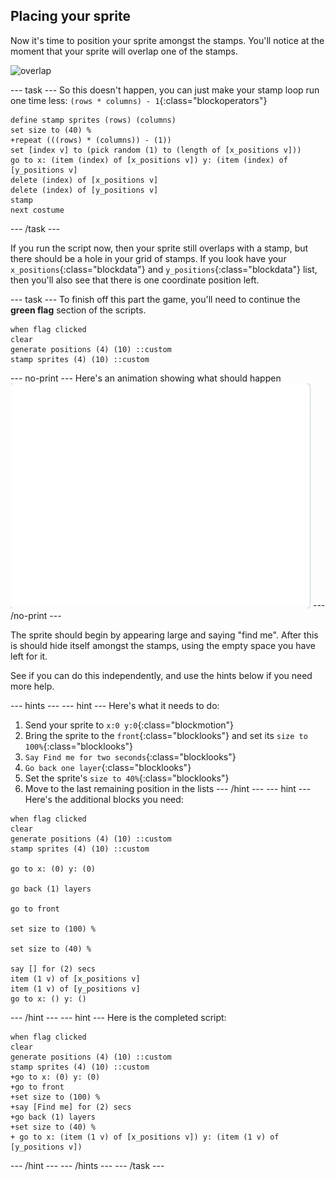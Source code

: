 ## Placing your sprite

Now it's time to position your sprite amongst the stamps. You'll notice at the moment that your sprite will overlap one of the stamps.

![overlap](images/overlap.png)

--- task ---
So this doesn't happen, you can just make your stamp loop run one time less: `(rows * columns) - 1`{:class="blockoperators"}

```blocks
define stamp sprites (rows) (columns)
set size to (40) %
+repeat (((rows) * (columns)) - (1))
set [index v] to (pick random (1) to (length of [x_positions v]))
go to x: (item (index) of [x_positions v]) y: (item (index) of [y_positions v]
delete (index) of [x_positions v]
delete (index) of [y_positions v]
stamp
next costume
```
--- /task ---

If you run the script now, then your sprite still overlaps with a stamp, but there should be a hole in your grid of stamps. If you look have your `x_positions`{:class="blockdata"} and `y_positions`{:class="blockdata"} list, then you'll also see that there is one coordinate position left.

--- task ---
To finish off this part the game, you'll need to continue the **green flag** section of the scripts.

```blocks
when flag clicked
clear
generate positions (4) (10) ::custom
stamp sprites (4) (10) ::custom
```
--- no-print ---
Here's an animation showing what should happen
![animation](images/demo_1.gif)
--- /no-print ---

The sprite should begin by appearing large and saying "find me". After this is should hide itself amongst the stamps, using the empty space you have left for it.

See if you can do this independently, and use the hints below if you need more help.

--- hints --- --- hint ---
Here's what it needs to do:
  1. Send your sprite to `x:0 y:0`{:class="blockmotion"}
  2. Bring the sprite to the `front`{:class="blocklooks"} and set its `size to 100%`{:class="blocklooks"}
  3. `Say Find me for two seconds`{:class="blocklooks"}
  4. `Go back one layer`{:class="blocklooks"}
  5. Set the sprite's `size to 40%`{:class="blocklooks"}
  6. Move to the last remaining position in the lists
--- /hint --- --- hint ---
Here's the additional blocks you need:
```blocks
when flag clicked
clear
generate positions (4) (10) ::custom
stamp sprites (4) (10) ::custom

go to x: (0) y: (0)

go back (1) layers

go to front

set size to (100) %

set size to (40) %

say [] for (2) secs
item (1 v) of [x_positions v]
item (1 v) of [y_positions v]
go to x: () y: ()
```
--- /hint --- --- hint ---
Here is the completed script:

```blocks
when flag clicked
clear
generate positions (4) (10) ::custom
stamp sprites (4) (10) ::custom
+go to x: (0) y: (0)
+go to front
+set size to (100) %
+say [Find me] for (2) secs
+go back (1) layers
+set size to (40) %
+ go to x: (item (1 v) of [x_positions v]) y: (item (1 v) of [y_positions v])
```
--- /hint --- --- /hints ---
--- /task ---

  
